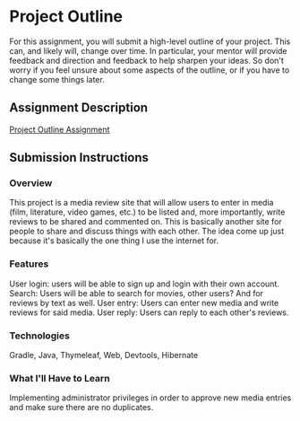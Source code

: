 # Project Outline
For this assignment, you will submit a high-level outline of your project. This can, and likely will, change over time. In particular, your mentor will provide feedback and direction and feedback to help sharpen your ideas. So don't worry if you feel unsure about some aspects of the outline, or if you have to change some things later.

## Assignment Description
[Project Outline Assignment](https://education.launchcode.org/liftoff/assignments/project-outline/)

## Submission Instructions

### Overview
This project is a media review site that will allow users to enter in media (film, literature, video games, etc.) to be listed and, more importantly, write reviews to be shared and commented on. This is basically another site for people to share and discuss things with each other. The idea come up just because it's basically the one thing I use the internet for.
### Features
User login: users will be able to sign up and login with their own account.
Search: Users will be able to search for movies, other users? And for reviews by text as well.
User entry: Users can enter new media and write reviews for said media.
User reply: Users can reply to each other's reviews.
### Technologies
Gradle, Java, Thymeleaf, Web, Devtools, Hibernate

### What I'll Have to Learn
Implementing administrator privileges in order to approve new media entries and make sure there are no duplicates.